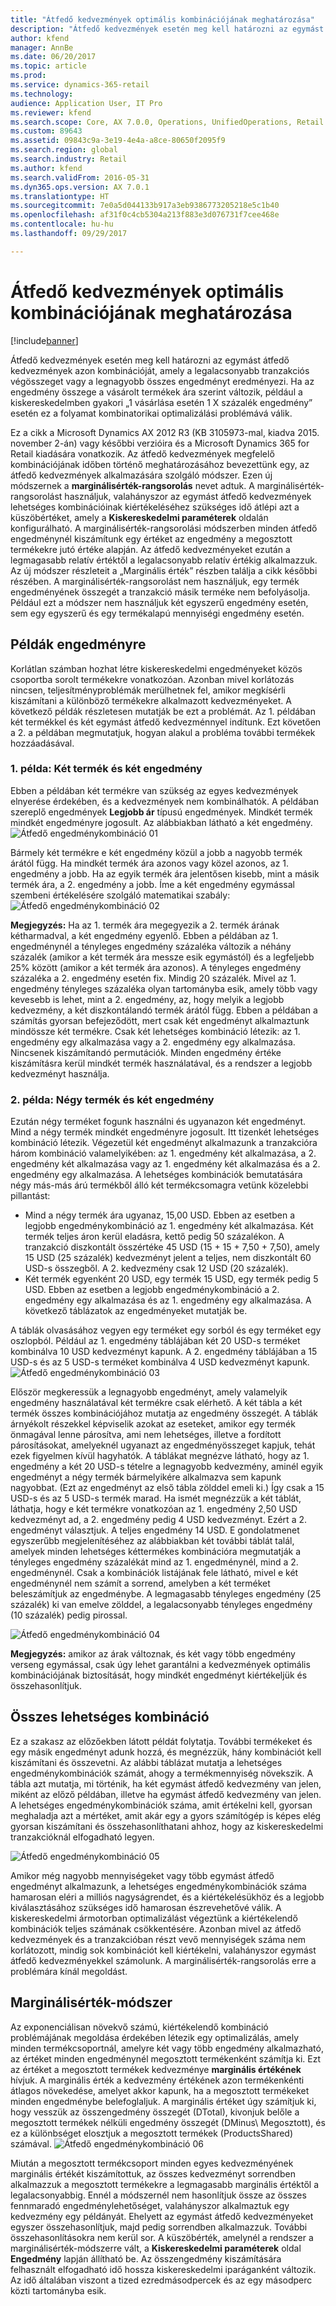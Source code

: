```yaml
---
title: "Átfedő kedvezmények optimális kombinációjának meghatározása"
description: "Átfedő kedvezmények esetén meg kell határozni az egymást átfedő kedvezmények azon kombinációját, amely a legalacsonyabb tranzakciós végösszeget vagy a legnagyobb összes engedményt eredményezi. Ha az engedmény összege a vásárolt termékek ára szerint változik, például a kiskereskedelmben gyakori „1 vásárlása esetén 1 X százalék engedmény” esetén ez a folyamat kombinatorikai optimalizálási problémává válik."
author: kfend
manager: AnnBe
ms.date: 06/20/2017
ms.topic: article
ms.prod: 
ms.service: dynamics-365-retail
ms.technology: 
audience: Application User, IT Pro
ms.reviewer: kfend
ms.search.scope: Core, AX 7.0.0, Operations, UnifiedOperations, Retail
ms.custom: 89643
ms.assetid: 09843c9a-3e19-4e4a-a8ce-80650f2095f9
ms.search.region: global
ms.search.industry: Retail
ms.author: kfend
ms.search.validFrom: 2016-05-31
ms.dyn365.ops.version: AX 7.0.1
ms.translationtype: HT
ms.sourcegitcommit: 7e0a5d044133b917a3eb9386773205218e5c1b40
ms.openlocfilehash: af31f0c4cb5304a213f883e3d076731f7cee468e
ms.contentlocale: hu-hu
ms.lasthandoff: 09/29/2017

---
```


# <a name="determine-the-optimal-combination-of-overlapping-discounts"></a>Átfedő kedvezmények optimális kombinációjának meghatározása

[!include[banner](includes/banner.md)]


Átfedő kedvezmények esetén meg kell határozni az egymást átfedő kedvezmények azon kombinációját, amely a legalacsonyabb tranzakciós végösszeget vagy a legnagyobb összes engedményt eredményezi. Ha az engedmény összege a vásárolt termékek ára szerint változik, például a kiskereskedelmben gyakori „1 vásárlása esetén 1 X százalék engedmény” esetén ez a folyamat kombinatorikai optimalizálási problémává válik.

Ez a cikk a Microsoft Dynamics AX 2012 R3 (KB 3105973-mal, kiadva 2015. november 2-án) vagy későbbi verzióira és a Microsoft Dynamics 365 for Retail kiadására vonatkozik. Az átfedő kedvezmények megfelelő kombinációjának időben történő meghatározásához bevezettünk egy, az átfedő kedvezmények alkalmazására szolgáló módszer. Ezen új módszernek a **marginálisérték-rangsorolás** nevet adtuk. A marginálisérték-rangsorolást használjuk, valahányszor az egymást átfedő kedvezmények lehetséges kombinációinak kiértékeléséhez szükséges idő átlépi azt a küszöbértéket, amely a **Kiskereskedelmi paraméterek** oldalán konfigurálható. A marginálisérték-rangsorolási módszerben minden átfedő engedménynél kiszámítunk egy értéket az engedmény a megosztott termékekre jutó értéke alapján. Az átfedő kedvezményeket ezután a legmagasabb relatív értéktől a legalacsonyabb relatív értékig alkalmazzuk. Az új módszer részleteit a „Marginális érték” részben találja a cikk későbbi részében. A marginálisérték-rangsorolást nem használjuk, egy termék engedményének összegét a tranzakció másik terméke nem befolyásolja. Például ezt a módszer nem használjuk két egyszerű engedmény esetén, sem egy egyszerű és egy termékalapú mennyiségi engedmény esetén.

## <a name="discount-examples"></a>Példák engedményre
Korlátlan számban hozhat létre kiskereskedelmi engedményeket közös csoportba sorolt termékekre vonatkozóan. Azonban mivel korlátozás nincsen, teljesítményproblémák merülhetnek fel, amikor megkísérli kiszámítani a különböző termékekre alkalmazott kedvezményeket. A következő példák részletesen mutatják be ezt a problémát. Az 1. példában két termékkel és két egymást átfedő kedvezménnyel indítunk. Ezt követően a 2. a példában megmutatjuk, hogyan alakul a probléma további termékek hozzáadásával.

### <a name="example-1-two-products-and-two-discounts"></a>1. példa: Két termék és két engedmény

Ebben a példában két termékre van szükség az egyes kedvezmények elnyerése érdekében, és a kedvezmények nem kombinálhatók. A példában szereplő engedmények **Legjobb ár** típusú engedmények. Mindkét termék mindkét engedményre jogosult. Az alábbiakban látható a két engedmény.
![Átfedő engedménykombináció 01](./media/overlapping-discount-combo-01.jpg)

Bármely két termékre e két engedmény közül a jobb a nagyobb termék árától függ. Ha mindkét termék ára azonos vagy közel azonos, az 1. engedmény a jobb. Ha az egyik termék ára jelentősen kisebb, mint a másik termék ára, a 2. engedmény a jobb. Íme a két engedmény egymással szembeni értékelésére szolgáló matematikai szabály: ![Átfedő engedménykombináció 02](./media/overlapping-discount-combo-02.jpg)

**Megjegyzés:** Ha az 1. termék ára megegyezik a 2. termék árának kétharmadval, a két engedmény egyenlő. Ebben a példában az 1. engedménynél a tényleges engedmény százaléka változik a néhány százalék (amikor a két termék ára messze esik egymástól) és a legfeljebb 25% között (amikor a két termék ára azonos). A tényleges engedmény százaléka a 2. engedmény esetén fix. Mindig 20 százalék. Mivel az 1. engedmény tényleges százaléka olyan tartományba esik, amely több vagy kevesebb is lehet, mint a 2. engedmény, az, hogy melyik a legjobb kedvezmény, a két diszkontálandó termék árától függ. Ebben a példában a számítás gyorsan befejeződött, mert csak két engedményt alkalmaztunk mindössze két termékre. Csak két lehetséges kombináció létezik: az 1. engedmény egy alkalmazása vagy a 2. engedmény egy alkalmazása. Nincsenek kiszámítandó permutációk. Minden engedmény értéke kiszámításra kerül mindkét termék használatával, és a rendszer a legjobb kedvezményt használja.

### <a name="example-2-four-products-and-two-discounts"></a>2. példa: Négy termék és két engedmény

Ezután négy terméket fogunk használni és ugyanazon két engedményt. Mind a négy termék mindkét engedményre jogosult. Itt tizenkét lehetséges kombináció létezik. Végezetül két engedményt alkalmazunk a tranzakcióra három kombináció valamelyikében: az 1. engedmény két alkalmazása, a 2. engedmény két alkalmazása vagy az 1. engedmény két alkalmazása és a 2. engedmény egy alkalmazása. A lehetséges kombinációk bemutatására négy más-más árú termékből álló két termékcsomagra vetünk közelebbi pillantást:

-   Mind a négy termék ára ugyanaz, 15,00 USD. Ebben az esetben a legjobb engedménykombináció az 1. engedmény két alkalmazása. Két termék teljes áron kerül eladásra, kettő pedig 50 százalékon. A tranzakció diszkontált összértéke 45 USD (15 + 15 + 7,50 + 7,50), amely 15 USD (25 százalék) kedvezményt jelent a teljes, nem diszkontált 60 USD-s összegből. A 2. kedvezmény csak 12 USD (20 százalék).
-   Két termék egyenként 20 USD, egy termék 15 USD, egy termék pedig 5 USD. Ebben az esetben a legjobb engedménykombináció a 2. engedmény egy alkalmazása és az 1. engedmény egy alkalmazása. A következő táblázatok az engedményeket mutatják be.

A táblák olvasásához vegyen egy terméket egy sorból és egy terméket egy oszlopból. Például az 1. engedmény táblájában két 20 USD-s terméket kombinálva 10 USD kedvezményt kapunk. A 2. engedmény táblájában a 15 USD-s és az 5 USD-s terméket kombinálva 4 USD kedvezményt kapunk.
![Átfedő engedménykombináció 03](./media/overlapping-discount-combo-03.jpg)

Először megkeressük a legnagyobb engedményt, amely valamelyik engedmény használatával két termékre csak elérhető. A két tábla a két termék összes kombinációjához mutatja az engedmény összegét. A táblák árnyékolt részekkel képviselik azokat az eseteket, amikor egy termék önmagával lenne párosítva, ami nem lehetséges, illetve a fordított párosításokat, amelyeknél ugyanazt az engedményösszeget kapjuk, tehát ezek figyelmen kívül hagyhatók. A táblákat megnézve látható, hogy az 1. engedmény a két 20 USD-s tételre a legnagyobb kedvezmény, aminél egyik engedményt a négy termék bármelyikére alkalmazva sem kapunk nagyobbat. (Ezt az engedményt az első tábla zölddel emeli ki.) Így csak a 15 USD-s és az 5 USD-s termék marad. Ha ismét megnézzük a két táblát, láthatja, hogy e két termékre vonatkozóan az 1. engedmény 2,50 USD kedvezményt ad, a 2. engedmény pedig 4 USD kedvezményt. Ezért a 2. engedményt választjuk. A teljes engedmény 14 USD. E gondolatmenet egyszerűbb megjelenítéséhez az alábbiakban két további táblát talál, amelyek minden lehetséges kéttermékes kombinációra megmutatják a tényleges engedmény százalékát mind az 1. engedménynél, mind a 2. engedménynél. Csak a kombinációk listájának fele látható, mivel e két engedménynél nem számít a sorrend, amelyben a két terméket beleszámítjuk az engedménybe. A legmagasabb tényleges engedmény (25 százalék) ki van emelve zölddel, a legalacsonyabb tényleges engedmény (10 százalék) pedig pirossal. 

![Átfedő engedménykombináció 04](./media/overlapping-discount-combo-04.jpg)

**Megjegyzés:** amikor az árak változnak, és két vagy több engedmény verseng egymással, csak úgy lehet garantálni a kedvezmények optimális kombinációjának biztosítását, hogy mindkét engedményt kiértékeljük és összehasonlítjuk.

## <a name="total-possible-combinations"></a>Összes lehetséges kombináció
Ez a szakasz az előzőekben látott példát folytatja. További termékeket és egy másik engedményt adunk hozzá, és megnézzük, hány kombinációt kell kiszámítani és összevetni. Az alábbi táblázat mutatja a lehetséges engedménykombinációk számát, ahogy a termékmennyiség növekszik. A tábla azt mutatja, mi történik, ha két egymást átfedő kedvezmény van jelen, miként az előző példában, illetve ha egymást átfedő kedvezmény van jelen. A lehetséges engedménykombinációk száma, amit értékelni kell, gyorsan meghaladja azt a mértéket, amit akár egy a gyors számítógép is képes elég gyorsan kiszámítani és összehasonlíthatani ahhoz, hogy az kiskereskedelmi tranzakcióknál elfogadható legyen.

![Átfedő engedménykombináció 05](./media/overlapping-discount-combo-05.jpg)

Amikor még nagyobb mennyiségeket vagy több egymást átfedő engedményt alkalmazunk, a lehetséges engedménykombinációk száma hamarosan eléri a milliós nagyságrendet, és a kiértékelésükhöz és a legjobb kiválasztásához szükséges idő hamarosan észrevehetővé válik. A kiskereskedelmi ármotorban optimalizálást végeztünk a kiértékelendő kombinációk teljes számának csökkentésére. Azonban mivel az átfedő kedvezmények és a tranzakcióban részt vevő mennyiségek száma nem korlátozott, mindig sok kombinációt kell kiértékelni, valahányszor egymást átfedő kedvezményekkel számolunk. A marginálisérték-rangsorolás erre a problémára kínál megoldást.

## <a name="marginal-value-method"></a>Marginálisérték-módszer
Az exponenciálisan növekvő számú, kiértékelendő kombináció problémájának megoldása érdekében létezik egy optimalizálás, amely minden termékcsoportnál, amelyre két vagy több engedmény alkalmazható, az értéket minden engedménynél megosztott termékenként számítja ki. Ezt az értéket a megosztott termékek kedvezménye **marginális értékének** hívjuk. A marginális érték a kedvezmény értékének azon termékenkénti átlagos növekedése, amelyet akkor kapunk, ha a megosztott termékeket minden engedménybe belefoglaljuk. A marginális értéket úgy számítjuk ki, hogy vesszük az összengedmény összegét (DTotal), kivonjuk belőle a megosztott termékek nélküli engedmény összegét (DMinus\\ Megosztott), és ez a különbséget elosztjuk a megosztott termékek (ProductsShared) számával. 
![Átfedő engedménykombináció 06](./media/overlapping-discount-combo-06.jpg)

Miután a megosztott termékcsoport minden egyes kedvezményének marginális értékét kiszámítottuk, az összes kedvezményt sorrendben alkalmazzuk a megosztott termékekre a legmagasabb marginális értéktől a legalacsonyabbig. Ennél a módszernél nem hasonlítjuk össze az összes fennmaradó engedménylehetőséget, valahányszor alkalmaztuk egy kedvezmény egy példányát. Ehelyett az egymást átfedő kedvezményeket egyszer összehasonlítjuk, majd pedig sorrendben alkalmazzuk. További összehasonlításokra nem kerül sor. A küszöbérték, amelynél a rendszer a marginálisérték-módszerre vált, a **Kiskereskedelmi paraméterek** oldal **Engedmény** lapján állítható be. Az összengedmény kiszámítására felhasznált elfogadható idő hossza kiskereskedelmi iparáganként változik. Az idő általában viszont a tized ezredmásodpercek és az egy másodperc közti tartományba esik.




